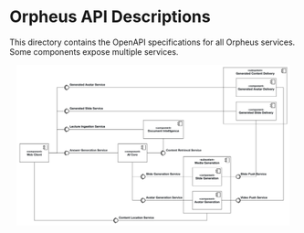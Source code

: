 # Orpheus API Descriptions

This directory contains the OpenAPI specifications for all Orpheus services. Some components expose multiple services.

<div style="text-align: center;">
  <img src="../OrpheusArchitecture.png" alt="Orpheus System Architecture" style="max-width: 95%; height: auto;">
</div>

